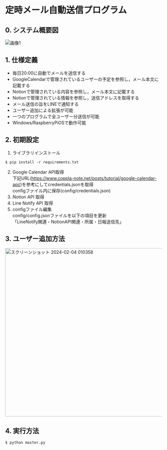 # 定時メール自動送信プログラム
## 0. システム概要図
![画像1](https://github.com/haradakaito/Automatic_Email_Sending/assets/75819611/6d277790-c7c0-4ecf-a486-e532dde7f4d6)



## 1. 仕様定義
- 毎日20:00に自動でメールを送信する
- GoogleCalendarで管理されているユーザーの予定を参照し，メール本文に記載する
- Notionで管理されている内容を参照し，メール本文に記載する
- Notionで管理されている情報を参照し，送信アドレスを取得する
- メール送信の旨をLINEで通知する
- ユーザー追加による拡張が可能
- 一つのプログラムで全ユーザー分送信が可能
- Windows/RaspberryPiOSで動作可能
## 2. 初期設定
1. ライブラリインストール
```
$ pip install -r requirements.txt
```
2. Google Calendar API取得  
下記URL(https://www.coppla-note.net/posts/tutorial/google-calendar-api/)を参考にしてcredentials.jsonを取得  
configファイル内に保存(config/credentials.json)
3. Notion API 取得  
4. Line Notify API 取得  
5. configファイル編集  
config/config.jsonファイルを以下の項目を更新  
「LineNotify関連・NotionAPI関連・所属・日報送信先」
## 3. ユーザー追加方法
<img width="542" alt="スクリーンショット 2024-02-04 010358" src="https://github.com/haradakaito/Automatic_Email_Sending/assets/75819611/6cfe9601-3666-4e5c-9b16-1ddd497adc7a">

## 4. 実行方法
```
$ python master.py
```

